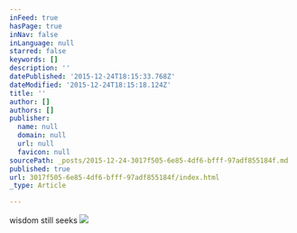 ```yaml
---
inFeed: true
hasPage: true
inNav: false
inLanguage: null
starred: false
keywords: []
description: ''
datePublished: '2015-12-24T18:15:33.768Z'
dateModified: '2015-12-24T18:15:18.124Z'
title: ''
author: []
authors: []
publisher:
  name: null
  domain: null
  url: null
  favicon: null
sourcePath: _posts/2015-12-24-3017f505-6e85-4df6-bfff-97adf855184f.md
published: true
url: 3017f505-6e85-4df6-bfff-97adf855184f/index.html
_type: Article

---
```

wisdom still seeks
![](https://the-grid-user-content.s3-us-west-2.amazonaws.com/6672ff56-09d4-4665-a44b-b7a4b6af1d20.png)